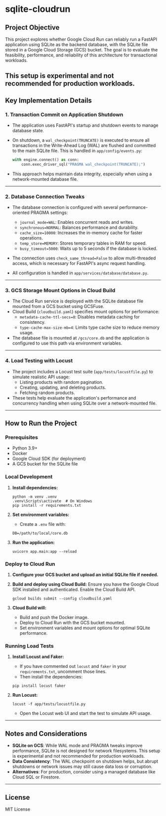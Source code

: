# sqlite-cloudrun

## Project Objective

This project explores whether Google Cloud Run can reliably run a FastAPI application using SQLite as the backend database, with the SQLite file stored in a Google Cloud Storage (GCS) bucket. The goal is to evaluate the feasibility, performance, and reliability of this architecture for transactional workloads.

**This setup is experimental and not recommended for production workloads.**
---

## Key Implementation Details

### 1. Transaction Commit on Application Shutdown

- The application uses FastAPI's startup and shutdown events to manage database state.
- On shutdown, a `wal_checkpoint(TRUNCATE)` is executed to ensure all transactions in the Write-Ahead Log (WAL) are flushed and committed to the main SQLite file. This is handled in `app/config/events.py`:

    ```python
    with engine.connect() as conn:
        conn.exec_driver_sql("PRAGMA wal_checkpoint(TRUNCATE);")
    ```

- This approach helps maintain data integrity, especially when using a network-mounted database file.

---

### 2. Database Connection Tweaks

- The database connection is configured with several performance-oriented PRAGMA settings:

  - `journal_mode=WAL`: Enables concurrent reads and writes.
  - `synchronous=NORMAL`: Balances performance and durability.
  - `cache_size=10000`: Increases the in-memory cache for faster operations.
  - `temp_store=MEMORY`: Stores temporary tables in RAM for speed.
  - `busy_timeout=5000`: Waits up to 5 seconds if the database is locked.

- The connection uses `check_same_thread=False` to allow multi-threaded access, which is necessary for FastAPI's async request handling.
- All configuration is handled in `app/services/database/database.py`.

---

### 3. GCS Storage Mount Options in Cloud Build

- The Cloud Run service is deployed with the SQLite database file mounted from a GCS bucket using GCSFuse.
- Cloud Build (`cloudbuild.yaml`) specifies mount options for performance:
  - `metadata-cache-ttl-secs=0`: Disables metadata caching for consistency.
  - `type-cache-max-size-mb=4`: Limits type cache size to reduce memory usage.
- The database file is mounted at `/gcs/core.db` and the application is configured to use this path via environment variables.

---

### 4. Load Testing with Locust

- The project includes a Locust test suite (`app/tests/locustfile.py`) to simulate realistic API usage:
  - Listing products with random pagination.
  - Creating, updating, and deleting products.
  - Fetching random products.
- These tests help evaluate the application's performance and concurrency handling when using SQLite over a network-mounted file.

---

## How to Run the Project

### Prerequisites

- Python 3.9+
- Docker
- Google Cloud SDK (for deployment)
- A GCS bucket for the SQLite file

### Local Development

1. **Install dependencies:**

    ```
    python -m venv .venv
    .venv\Scripts\activate  # On Windows
    pip install -r requirements.txt
    ```

2. **Set environment variables:**
    - Create a `.env` file with:

    ```
    DB=/path/to/local/core.db
    ```

3. **Run the application:**
    ```
    uvicorn app.main:app --reload
    ```

### Deploy to Cloud Run

1. **Configure your GCS bucket and upload an initial SQLite file if needed.**

2. **Build and deploy using Cloud Build:**
    Ensure you have the Google Cloud SDK installed and authenticated. Enable the Cloud Build API.

    ```
    gcloud builds submit --config cloudbuild.yaml
    ```

3. **Cloud Build will:**
    - Build and push the Docker image.
    - Deploy to Cloud Run with the GCS bucket mounted.
    - Set environment variables and mount options for optimal SQLite performance.

### Running Load Tests

1. **Install Locust and Faker:**
    - If you have commented out `locust` and `faker` in your `requirements.txt`, uncomment those lines.
    - Then install the dependencies:

    ```
    pip install locust faker
    ```

2. **Run Locust:**
    ```
    locust -f app/tests/locustfile.py
    ```
    - Open the Locust web UI and start the test to simulate API usage.

---

## Notes and Considerations

- **SQLite on GCS**: While WAL mode and PRAGMA tweaks improve performance, SQLite is not designed for network filesystems. This setup is experimental and not recommended for production workloads.
- **Data Consistency**: The WAL checkpoint on shutdown helps, but abrupt shutdowns or network issues may still cause data loss or corruption.
- **Alternatives**: For production, consider using a managed database like Cloud SQL or Firestore.

---

## License

MIT License
